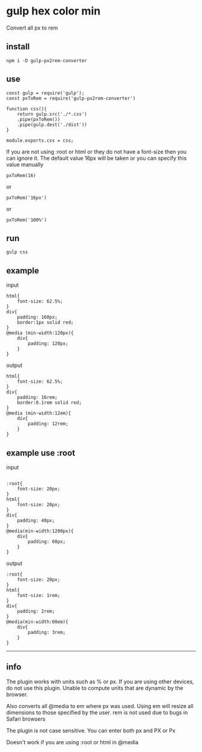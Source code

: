 # gulp hex color min
Convert all px to rem
## install 

```
npm i -D gulp-px2rem-converter
```

## use
```
const gulp = require('gulp');
const pxToRem = require('gulp-px2rem-converter')

function css(){
    return gulp.src('./*.css')
    .pipe(pxToRem())
    .pipe(gulp.dest('./dist'))
}

module.exports.css = css;
```

If you are not using :root or html or they do not have a font-size then you can ignore it. The default value 16px will be taken or you can specify this value manually
```
pxToRem(16) 
```
or
```
pxToRem('16px') 
```
or
```
pxToRem('100%') 
```
## run
```
gulp css
```

## example
input
```
html{
    font-size: 62.5%;
}
div{
    padding: 160px;
    border:1px solid red;
}
@media (min-width:120px){
    div{
        padding: 120px;
    }
}
```
output
```
html{
    font-size: 62.5%;
}
div{
    padding: 16rem;
    border:0.1rem solid red;
}
@media (min-width:12em){
    div{
        padding: 12rem;
    }
}
```
## example use :root
input
```

:root{
    font-size: 20px;
}
html{
    font-size: 20px;
}
div{
    padding: 40px;
}
@media(min-width:1200px){
    div{
        padding: 60px;
    }
}
```
output
```
:root{
    font-size: 20px;
}
html{
    font-size: 1rem;
}
div{
    padding: 2rem;
}
@media(min-width:60em){
    div{
        padding: 3rem;
    }
}
```

----
## info

The plugin works with units such as % or px. If you are using other devices, do not use this plugin. Unable to compute units that are dynamic by the browser.

Also converts all @media to em where px was used. Using em will resize all dimensions to those specified by the user. rem is not used due to bugs in Safari browsers

The plugin is not case sensitive.
You can enter both px and PX or Px

Doesn't work if you are using :root or html
in @media